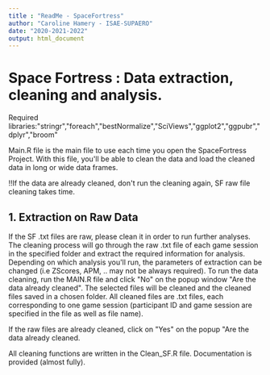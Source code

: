 ```yaml
---
title : "ReadMe - SpaceFortress"
author: "Caroline Hamery - ISAE-SUPAERO"
date: "2020-2021-2022"
output: html_document
---
```


# Space Fortress : Data extraction, cleaning and analysis.


Required libraries:"stringr","foreach","bestNormalize","SciViews","ggplot2","ggpubr","dplyr","broom"




Main.R file is the main file to use each time you open the SpaceFortress Project. With this file, you'll be able to clean the data and load the cleaned data in long or wide data frames. 

!!If the data are already cleaned, don't run the cleaning again, SF raw file cleaning takes time.

## 1. Extraction on Raw Data

If the SF .txt files are raw, please clean it in order to run further analyses.
The cleaning process will go through the raw .txt file of each game session in the specified folder and extract the required information for analysis. Depending on which analysis you'll run, the parameters of extraction can be changed (i.e ZScores, APM, .. may not be always required). 
To run the data cleaning, run the MAIN.R file and click "No" on the popup window "Are the data already cleaned". The selected files will be cleaned and the cleaned files saved in a chosen folder.
All cleaned files are .txt files, each corresponding to one game session (participant ID and game session are specified in the file as well as file name).

If the raw files are already cleaned, click on "Yes" on the popup "Are the data already cleaned.

All cleaning functions are written in the Clean_SF.R file. Documentation is provided (almost fully).
